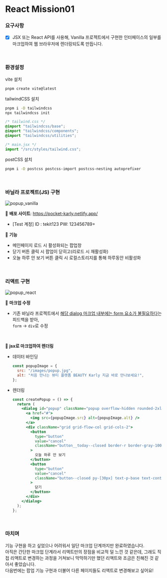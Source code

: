 # React Mission01

### 요구사항
- [X] JSX 또는 React API를 사용해, Vanilla 프로젝트에서 구현한 
인터페이스의 일부를 마크업하여 웹 브라우저에 렌더링되도록 만듭니다.

<br />

### 환경설정
vite 설치
```bash
pnpm create vite@latest
```
tailwindCSS 설치
```bash
pnpm i -D tailwindcss
npx tailwindcss init
```
```css
/* tailwind.css */
@import "tailwindcss/base";
@import "tailwindcss/components";
@import "tailwindcss/utilities";
```
```jsx
/* main.jsx */
import "/src/styles/tailwind.css";
```
postCSS 설치
```bash
pnpm i -D postcss postcss-import postcss-nesting autoprefixer
```

<br />

### 바닐라 프로젝트(JS) 구현
![popup_vanilla](https://github.com/lanuioe/react-homework/assets/148831765/f1a94792-b7c3-4c33-8c8e-127bc2538d7f)

🔹 **배포 사이트**: https://pocket-karly.netlify.app/
- [Test 계정] ID : tekit123 PW: 123456789+ <br />

🔹 **기능**<br />
- 메인페이지 로드 시 활성화되는 팝업창<br />
- 닫기 버튼 클릭 시 팝업이 닫히고(리로드 시 재활성화)<br />
- 오늘 하루 안 보기 버튼 클릭 시 로컬스토리지를 통해 하루동안 비활성화

<br />

### 리액트 구현
![popup_react](https://github.com/lanuioe/react-homework/assets/148831765/14284015-0995-416f-bfd6-1bd97cd837e0)

🔹 **마크업 수정**<br />
- 기존 바닐라 프로젝트에서 <u>해당 dialog 마크업 내부에는 form 요소가 불필요하다</u>는 피드백을 받아,<br />`form` → `div`로 수정

<br />

🔹 **jsx로 마크업하여 렌더링**<br />
- 데이터 바인딩
  ```jsx
  const popupImage = {
    src: "/images/popup.jpg",
    alt: "처음 만나는 뷰티 플랫폼 BEAUTY Karly 지금 바로 만나보세요!",
  };
  ```
- 렌더링
  ```jsx
  const createPopup = () => {
    return (
      <dialog id="popup" className="popup overflow-hidden rounded-2xl p-0" open>
        <a href="#">
          <img src={popupImage.src} alt={popupImage.alt} />
        </a>
        <div className="grid grid-flow-col grid-cols-2">
          <button
            type="button"
            value="cancel"
            className="button__today--closed border-r border-gray-100 py-[30px] text-p-base text-content"
          >
            오늘 하루 안 보기
          </button>
          <button
            type="button"
            value="cancel"
            className="button--closed py-[30px] text-p-base text-content"
          >
            닫기
          </button>
        </div>
      </dialog>
    );
  };
  ```
  
<br />

### 마치며
기능 구현을 하고 싶었으나 어려워서 일단 마크업 단계까지만 완료하였습니다.<br />
아직은 간단한 마크업 단계라서 리액트만의 장점을 비교적 덜 느낀 것 같은데, 
그래도 직접 리액트로 변경하는 과정을 거쳐보니 막막하기만 했던 리액트와 조금은 친해진 것 같아서 좋았습니다.<br />
다음번에는 팝업 기능 구현과 더불어 다른 페이지들도 리액트로 변경해보고 싶어요!